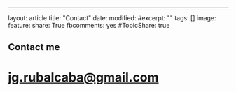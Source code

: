 ---
layout: article
title: "Contact"
date: 
modified: 
#excerpt: ""
tags: []
image:
  feature:
share: True
fbcomments: yes
#TopicShare: true

## Contact me
# jg.rubalcaba@gmail.com


